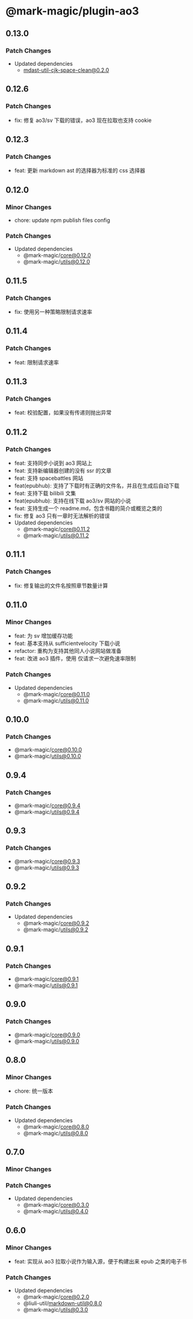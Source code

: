 # @mark-magic/plugin-ao3

## 0.13.0

### Patch Changes

- Updated dependencies
  - mdast-util-cjk-space-clean@0.2.0

## 0.12.6

### Patch Changes

- fix: 修复 ao3/sv 下载的错误，ao3 现在拉取也支持 cookie

## 0.12.3

### Patch Changes

- feat: 更新 markdown ast 的选择器为标准的 css 选择器

## 0.12.0

### Minor Changes

- chore: update npm publish files config

### Patch Changes

- Updated dependencies
  - @mark-magic/core@0.12.0
  - @mark-magic/utils@0.12.0

## 0.11.5

### Patch Changes

- fix: 使用另一种策略限制请求速率

## 0.11.4

### Patch Changes

- feat: 限制请求速率

## 0.11.3

### Patch Changes

- feat: 校验配置，如果没有传递则抛出异常

## 0.11.2

### Patch Changes

- feat: 支持同步小说到 ao3 网站上
- feat: 支持新编辑器创建的没有 ssr 的文章
- feat: 支持 spacebattles 网站
- feat(epubhub): 支持了下载时有正确的文件名，并且在生成后自动下载
- feat: 支持下载 bilibili 文集
- feat(epubhub): 支持在线下载 ao3/sv 网站的小说
- feat: 支持生成一个 readme.md，包含书籍的简介或概览之类的
- fix: 修复 ao3 只有一章时无法解析的错误
- Updated dependencies
  - @mark-magic/core@0.11.2
  - @mark-magic/utils@0.11.2

## 0.11.1

### Patch Changes

- fix: 修复输出的文件名按照章节数量计算

## 0.11.0

### Minor Changes

- feat: 为 sv 增加缓存功能
- feat: 基本支持从 sufficientvelocity 下载小说
- refactor: 重构为支持其他同人小说网站做准备
- feat: 改进 ao3 插件，使用 仅请求一次避免速率限制

### Patch Changes

- Updated dependencies
  - @mark-magic/core@0.11.0
  - @mark-magic/utils@0.11.0

## 0.10.0

### Patch Changes

- @mark-magic/core@0.10.0
- @mark-magic/utils@0.10.0

## 0.9.4

### Patch Changes

- @mark-magic/core@0.9.4
- @mark-magic/utils@0.9.4

## 0.9.3

### Patch Changes

- @mark-magic/core@0.9.3
- @mark-magic/utils@0.9.3

## 0.9.2

### Patch Changes

- Updated dependencies
  - @mark-magic/core@0.9.2
  - @mark-magic/utils@0.9.2

## 0.9.1

### Patch Changes

- @mark-magic/core@0.9.1
- @mark-magic/utils@0.9.1

## 0.9.0

### Patch Changes

- @mark-magic/core@0.9.0
- @mark-magic/utils@0.9.0

## 0.8.0

### Minor Changes

- chore: 统一版本

### Patch Changes

- Updated dependencies
  - @mark-magic/core@0.8.0
  - @mark-magic/utils@0.8.0

## 0.7.0

### Minor Changes

### Patch Changes

- Updated dependencies
  - @mark-magic/core@0.3.0
  - @mark-magic/utils@0.4.0

## 0.6.0

### Minor Changes

- feat: 实现从 ao3 拉取小说作为输入源，便于构建出来 epub 之类的电子书

### Patch Changes

- Updated dependencies
  - @mark-magic/core@0.2.0
  - @liuli-util/markdown-util@0.8.0
  - @mark-magic/utils@0.3.0
